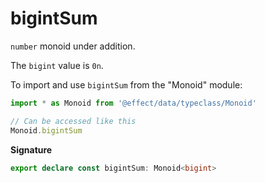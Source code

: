 # bigintSum

`number` monoid under addition.

The `bigint` value is `0n`.

To import and use `bigintSum` from the "Monoid" module:

```ts
import * as Monoid from '@effect/data/typeclass/Monoid'

// Can be accessed like this
Monoid.bigintSum
```

**Signature**

```ts
export declare const bigintSum: Monoid<bigint>
```
